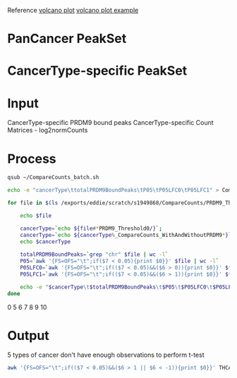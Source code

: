 Reference
[volcano plot](https://huntsmancancerinstitute.github.io/hciR/volcano.html)
[volcano plot example](https://www.biostars.org/p/268514/)

# PanCancer PeakSet
# CancerType-specific PeakSet
# Input
CancerType-specific PRDM9 bound peaks
CancerType-specific Count Matrices - log2normCounts
# Process
```bash
qsub ~/CompareCounts_batch.sh
```
```bash
echo -e "cancerType\ttotalPRDM9BoundPeaks\tP05\tP05LFC0\tP05LFC1" > CompareCounts_t0.txt

for file in $(ls /exports/eddie/scratch/s1949868/CompareCounts/PRDM9_Threshold0/*_CompareCounts_WithAndWithoutPRDM9.txt); do

	echo $file

	cancerType=`echo ${file#*PRDM9_Threshold0/}`; 
	cancerType=`echo ${cancerType%_CompareCounts_WithAndWithoutPRDM9*}`;
	echo $cancerType
	
	totalPRDM9BoundPeaks=`grep "chr" $file | wc -l`
	P05=`awk '{FS=OFS="\t";if($7 < 0.05){print $0}}' $file | wc -l`
	P05LFC0=`awk '{FS=OFS="\t";if(($7 < 0.05)&&($6 > 0)){print $0}}' $file | wc -l`
	P05LFC1=`awk '{FS=OFS="\t";if(($7 < 0.05)&&($6 > 1)){print $0}}' $file | wc -l`

	echo -e "$cancerType\t$totalPRDM9BoundPeaks\t$P05\t$P05LFC0\t$P05LFC1" >> CompareCounts_t0.txt
done
```
0
5
6
7
8
9
10
# Output
5 types of cancer don't have enough observations to perform t-test 

```bash
awk '{FS=OFS="\t";if(($7 < 0.05)&&($6 > 1 || $6 < -1)){print $0}}' THCA_CompareCounts_WithAndWithoutPRDM9.txt | awk '{FS=OFS="\t"; if($1~/^chr/){print $1,$2,$3,$4;}}' > THCA.txt
```
<!--stackedit_data:
eyJoaXN0b3J5IjpbNDc3NzQ1MTI1LC0xNTM2MDYyNTIyLC0xNz
EwOTc4OTI3LDE3ODkxNjA0MTIsMTM1NTA3MTUwOCwtMjA5ODI5
NzYzMCwtNDE0ODQwMDg3LC0xNTY1ODgwNjUyLC0xNzc1ODQ1NT
k5LDEwNjIyMTMwMzIsMTUwOTU4MTQ0LDI5MTA3NzI3MCwzOTUz
MDI0NDIsMTMwMzg4MTAwOCwtNTA3NjM1NjE0LDE1MTIzOTkzLD
I3MzY4MzI1OCw0NzQwNzMzOTUsLTExMjQxOTQ2MzhdfQ==
-->